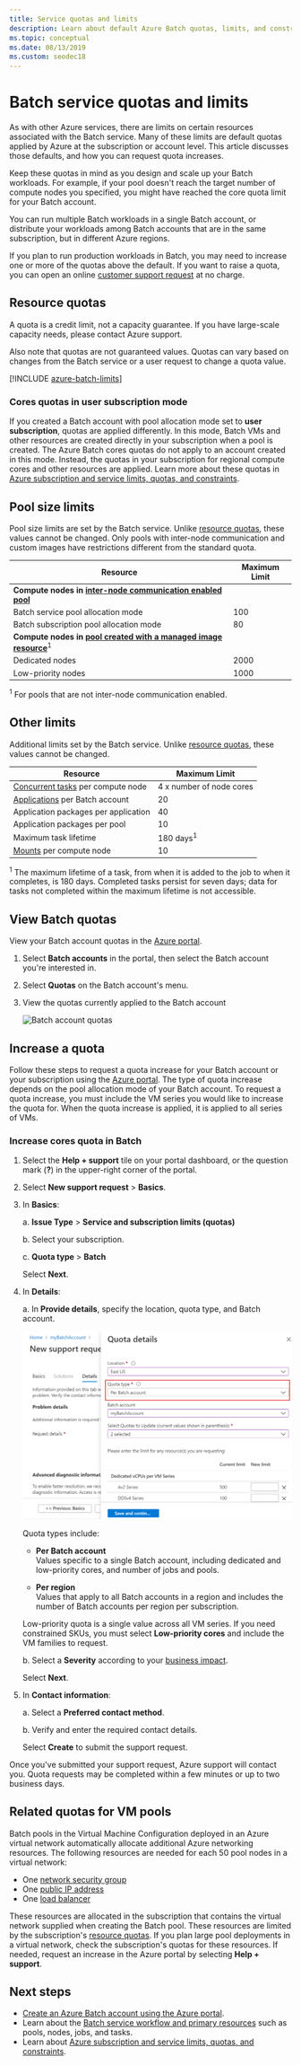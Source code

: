 ```yaml
---
title: Service quotas and limits
description: Learn about default Azure Batch quotas, limits, and constraints, and how to request quota increases
ms.topic: conceptual
ms.date: 08/13/2019
ms.custom: seodec18
---
```


# Batch service quotas and limits

As with other Azure services, there are limits on certain resources associated with the Batch service. Many of these limits are default quotas applied by Azure at the subscription or account level. This article discusses those defaults, and how you can request quota increases.

Keep these quotas in mind as you design and scale up your Batch workloads. For example, if your pool doesn't reach the target number of compute nodes you specified, you might have reached the core quota limit for your Batch account.

You can run multiple Batch workloads in a single Batch account, or distribute your workloads among Batch accounts that are in the same subscription, but in different Azure regions.

If you plan to run production workloads in Batch, you may need to increase one or more of the quotas above the default. If you want to raise a quota, you can open an online [customer support request](#increase-a-quota) at no charge.

## Resource quotas

A quota is a credit limit, not a capacity guarantee. If you have large-scale capacity needs, please contact Azure support.

Also note that quotas are not guaranteed values. Quotas can vary based on changes from the Batch service or a user request to change a quota value.

[!INCLUDE [azure-batch-limits](../../includes/azure-batch-limits.md)]

### Cores quotas in user subscription mode

If you created a Batch account with pool allocation mode set to **user subscription**, quotas are applied differently. In this mode, Batch VMs and other resources are created directly in your subscription when a pool is created. The Azure Batch cores quotas do not apply to an account created in this mode. Instead, the quotas in your subscription for regional compute cores and other resources are applied. Learn more about these quotas in [Azure subscription and service limits, quotas, and constraints](../azure-resource-manager/management/azure-subscription-service-limits.md).

## Pool size limits

Pool size limits are set by the Batch service. Unlike [resource quotas](#resource-quotas), these values cannot be changed. Only pools with inter-node communication and custom images have restrictions different from the standard quota.

| **Resource** | **Maximum Limit** |
| --- | --- |
| **Compute nodes in [inter-node communication enabled pool](batch-mpi.md)**  ||
| Batch service pool allocation mode | 100 |
| Batch subscription pool allocation mode | 80 |
| **Compute nodes in [pool created with a managed image resource](batch-custom-images.md)**<sup>1</sup> ||
| Dedicated nodes | 2000 |
| Low-priority nodes | 1000 |

<sup>1</sup> For pools that are not inter-node communication enabled.

## Other limits

Additional limits set by the Batch service. Unlike [resource quotas](#resource-quotas), these values cannot be changed.

| **Resource** | **Maximum Limit** |
| --- | --- |
| [Concurrent tasks](batch-parallel-node-tasks.md) per compute node | 4 x number of node cores |
| [Applications](batch-application-packages.md) per Batch account | 20 |
| Application packages per application | 40 |
| Application packages per pool | 10 |
| Maximum task lifetime | 180 days<sup>1</sup> |
| [Mounts](virtual-file-mount.md) per compute node | 10 |

<sup>1</sup> The maximum lifetime of a task, from when it is added to the job to when it completes, is 180 days. Completed tasks persist for seven days; data for tasks not completed within the maximum lifetime is not accessible.

## View Batch quotas

View your Batch account quotas in the [Azure portal][portal].

1. Select **Batch accounts** in the portal, then select the Batch account you're interested in.
1. Select **Quotas** on the Batch account's menu.
1. View the quotas currently applied to the Batch account

    ![Batch account quotas][account_quotas]

## Increase a quota

Follow these steps to request a quota increase for your Batch account or your subscription using the [Azure portal][portal]. The type of quota increase depends on the pool allocation mode of your Batch account. To request a quota increase, you must include the VM series you would like to increase the quota for. When the quota increase is applied, it is applied to all series of VMs.

### Increase cores quota in Batch 

1. Select the **Help + support** tile on your portal dashboard, or the question mark (**?**) in the upper-right corner of the portal.
1. Select **New support request** > **Basics**.
1. In **Basics**:
   
    a. **Issue Type** > **Service and subscription limits (quotas)**
   
    b. Select your subscription.
   
    c. **Quota type** > **Batch**
      
    Select **Next**.
    
1. In **Details**:
      
    a. In **Provide details**, specify the location, quota type, and Batch account.
    
    ![Batch quota increase][quota_increase]

    Quota types include:

    * **Per Batch account**  
        Values specific to a single Batch account, including dedicated and low-priority cores, and number of jobs and pools.
        
    * **Per region**  
        Values that apply to all Batch accounts in a region and includes the number of Batch accounts per region per subscription.

    Low-priority quota is a single value across all VM series. If you need constrained SKUs, you must select **Low-priority cores** and include the VM families to request.

    b. Select a **Severity** according to your [business impact][support_sev].

    Select **Next**.

1. In **Contact information**:
   
    a. Select a **Preferred contact method**.
   
    b. Verify and enter the required contact details.
   
    Select **Create** to submit the support request.

Once you've submitted your support request, Azure support will contact you. Quota requests may be completed within a few minutes or up to two business days.

## Related quotas for VM pools

Batch pools in the Virtual Machine Configuration deployed in an Azure virtual network automatically allocate additional Azure networking resources. The following resources are needed for each 50 pool nodes in a virtual network:

* One [network security group](../virtual-network/security-overview.md#network-security-groups)
* One [public IP address](../virtual-network/virtual-network-ip-addresses-overview-arm.md)
* One [load balancer](../load-balancer/load-balancer-overview.md)

These resources are allocated in the subscription that contains the virtual network supplied when creating the Batch pool. These resources are limited by the subscription's [resource quotas](../azure-resource-manager/management/azure-subscription-service-limits.md). If you plan large pool deployments in a virtual network, check the subscription's quotas for these resources. If needed, request an increase in the Azure portal by selecting **Help + support**.


## Next steps
* [Create an Azure Batch account using the Azure portal](batch-account-create-portal.md).
* Learn about the [Batch service workflow and primary resources](batch-service-workflow-features.md) such as pools, nodes, jobs, and tasks.
* Learn about [Azure subscription and service limits, quotas, and constraints](../azure-resource-manager/management/azure-subscription-service-limits.md).

[portal]: https://portal.azure.com
[portal_classic_increase]: https://azure.microsoft.com/blog/2014/06/04/azure-limits-quotas-increase-requests/
[support_sev]: https://aka.ms/supportseverity

[account_quotas]: ./media/batch-quota-limit/accountquota_portal.png
[quota_increase]: ./media/batch-quota-limit/quota-increase.png
